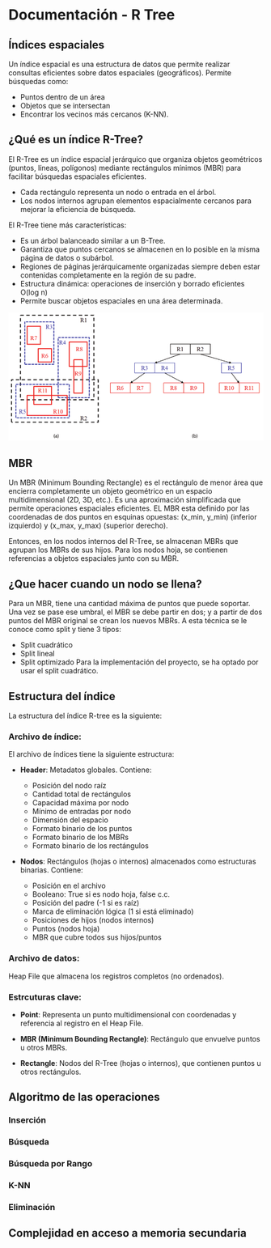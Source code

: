 # Documentación - R Tree
## Índices espaciales
Un índice espacial es una estructura de datos que permite realizar consultas eficientes sobre datos espaciales (geográficos).
Permite búsquedas como:
- Puntos dentro de un área
- Objetos que se intersectan
- Encontrar los vecinos más cercanos (K-NN).

## ¿Qué es un índice R-Tree?
El R-Tree es un índice espacial jerárquico que organiza objetos geométricos (puntos, líneas, polígonos) mediante rectángulos mínimos (MBR) para facilitar búsquedas espaciales eficientes.
- Cada rectángulo representa un nodo o entrada en el árbol.
- Los nodos internos agrupan elementos espacialmente cercanos para mejorar la eficiencia de búsqueda.

El R-Tree tiene más características:
- Es un árbol balanceado similar a un B-Tree.
- Garantiza que puntos cercanos se almacenen en lo posible en la misma página de datos o subárbol.
- Regiones de páginas jerárquicamente organizadas siempre deben estar contenidas completamente en la región de su padre.
- Estructura dinámica: operaciones de inserción y borrado eficientes O(log n)
- Permite buscar objetos espaciales en una área determinada.

![rtree_imagen1](/images/rtree.png)

## MBR
Un MBR (Minimum Bounding Rectangle) es el rectángulo de menor área que encierra completamente un objeto geométrico en un espacio multidimensional (2D, 3D, etc.). Es una aproximación simplificada que permite operaciones espaciales eficientes. EL MBR esta definido por las coordenadas de dos puntos en esquinas opuestas: (x_min, y_min) (inferior izquierdo) y (x_max, y_max) (superior derecho).

Entonces, en los nodos internos del R-Tree, se almacenan MBRs que agrupan los MBRs de sus hijos. Para los nodos hoja,  se contienen referencias a objetos espaciales junto con su MBR.

## ¿Que hacer cuando un nodo se llena?
Para un MBR, tiene una cantidad máxima de puntos que puede soportar. Una vez se pase ese umbral, el MBR se debe partir en dos; y a partir de dos puntos del MBR original se crean los nuevos MBRs. A esta técnica se le conoce como split y tiene 3 tipos:
- Split cuadrático
- Split lineal
- Split optimizado
Para la implementación del proyecto, se ha optado por usar el split cuadrático.

## Estructura del índice
La estructura del índice R-tree es la siguiente:
### Archivo de índice:
El archivo de índices tiene la siguiente estructura:
- **Header**: Metadatos globales. Contiene:
   - Posición del nodo raíz
   - Cantidad total de rectángulos
   - Capacidad máxima por nodo
   - Mínimo de entradas por nodo
   - Dimensión del espacio
   - Formato binario de los puntos
   - Formato binario de los MBRs
   - Formato binario de los rectángulos
    
- **Nodos**: Rectángulos (hojas o internos) almacenados como estructuras binarias. Contiene:
   - Posición en el archivo
   - Booleano: True si es nodo hoja, false c.c.
   - Posición del padre (-1 si es raíz)
   - Marca de eliminación lógica (1 si está eliminado)
   - Posiciones de hijos (nodos internos)
   - Puntos (nodos hoja)
   - MBR que cubre todos sus hijos/puntos
### Archivo de datos:

Heap File que almacena los registros completos (no ordenados).

### Estrcuturas clave:

- **Point**: Representa un punto multidimensional con coordenadas y referencia al registro en el Heap File.

- **MBR (Minimum Bounding Rectangle)**: Rectángulo que envuelve puntos u otros MBRs.

- **Rectangle**: Nodos del R-Tree (hojas o internos), que contienen puntos u otros rectángulos.


## Algoritmo de las operaciones

### Inserción

### Búsqueda

### Búsqueda por Rango

### K-NN

### Eliminación

## Complejidad en acceso a memoria secundaria

